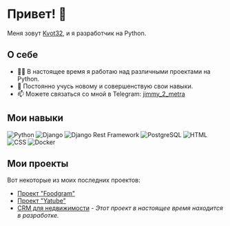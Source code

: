 # Привет! 👋

Меня зовут [Kvot32](https://github.com/Kvlot32), и я разработчик на Python.

## О себе

- 👨‍💻 В настоящее время я работаю над различными проектами на Python.
- 🌱 Постоянно учусь новому и совершенствую свои навыки.
- 📫 Можете связаться со мной в Telegram: [jimmy_2_metra](https://t.me/jimmy_2_metra)

## Мои навыки

![Python](https://img.shields.io/badge/Python-3776AB?style=for-the-badge&logo=python&logoColor=white)
![Django](https://img.shields.io/badge/Django-092E20?style=for-the-badge&logo=django&logoColor=white)
![Django Rest Framework](https://img.shields.io/badge/DRF-092E20?style=for-the-badge&logo=django-rest&logoColor=white)
![PostgreSQL](https://img.shields.io/badge/PostgreSQL-025E8C?style=for-the-badge&logo=postgresql&logoColor=white)
![HTML](https://img.shields.io/badge/HTML-E34F26?style=for-the-badge&logo=html5&logoColor=white)
![CSS](https://img.shields.io/badge/CSS-1572B6?style=for-the-badge&logo=css3&logoColor=white)
![Docker](https://img.shields.io/badge/Docker-2496ED?style=for-the-badge&logo=docker&logoColor=white)

## Мои проекты

Вот некоторые из моих последних проектов:

- [Проект "Foodgram"](https://github.com/Kvot32/foodgram-project-react)
- [Проект "Yatube"](https://github.com/Kvot32/api_final_yatube)
- [CRM для недвижимости](https://github.com/Kvot32/crm_realty) - *Этот проект в настоящее время находится в разработке.*
